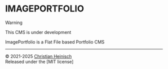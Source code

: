 # IMAGEPORTFOLIO

> [!WARNING]
> This CMS is under development

ImagePortfolio is a Flat File based Portfolio CMS

---

© 2021-2025 [Christian Heinisch](https://heimfisch.de)  
Released under the [MIT license]
